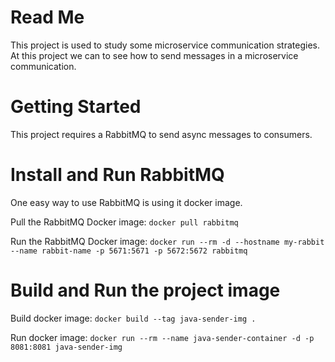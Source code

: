 # Read Me
This project is used to study some microservice communication strategies.
At this project we can to see how to send messages in a microservice communication.

# Getting Started

This project requires a RabbitMQ to send async messages to consumers.

# Install and Run RabbitMQ

One easy way to use RabbitMQ is using it docker image.

Pull the RabbitMQ Docker image: `docker pull rabbitmq`

Run the RabbitMQ Docker image: `docker run --rm -d --hostname my-rabbit --name rabbit-name -p 5671:5671 -p 5672:5672 rabbitmq`

# Build and Run the project image
Build docker image: `docker build --tag java-sender-img .`

Run docker image: `docker run --rm --name java-sender-container -d -p 8081:8081 java-sender-img`